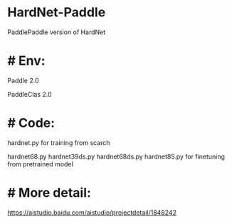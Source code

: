 # HardNet-Paddle

PaddlePaddle version of HardNet 

# # Env:

   Paddle 2.0
   
   PaddleClas 2.0
   

# # Code:

hardnet.py for training from scarch

hardnet68.py hardnet39ds.py hardnet68ds.py hardnet85.py for finetuning from pretrained model



# # More detail:

https://aistudio.baidu.com/aistudio/projectdetail/1848242
